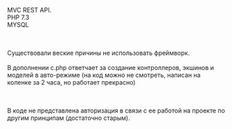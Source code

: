 MVC REST API. <br>
PHP 7.3 <br>
MYSQL <br>

<br><br>
Существовали веские причины не использовать фреймворк.
<br><br>
В дополнении c.php ответчает за создание контроллеров, экшинов и моделей в авто-режиме (на код можно не смотреть, написан на коленке за 2 часа, но работает прекрасно)

<br><br>
В коде не представлена авторизация в связи с ее работой на проекте по другим принципам (достаточно старым). 
